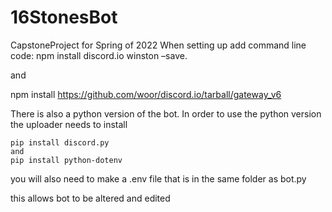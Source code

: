 # 16StonesBot
CapstoneProject for Spring of 2022
When setting up add command line code:
  npm install discord.io winston –save.
  
  and 
 
  npm install https://github.com/woor/discord.io/tarball/gateway_v6
  
  There is also a python version of the bot. In order to use the python version the uploader needs to install
  
    pip install discord.py
    and 
    pip install python-dotenv
    
   you will also need to make a .env file that is in the same folder as bot.py
  
  this allows bot to be altered and edited
